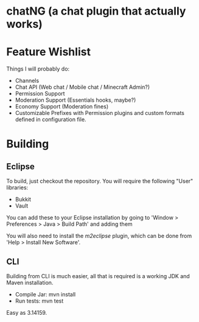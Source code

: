 chatNG (a chat plugin that actually works)
==========================================

Feature Wishlist
================
Things I will probably do:

* Channels
* Chat API (Web chat / Mobile chat / Minecraft Admin?)
* Permission Support
* Moderation Support (Essentials hooks, maybe?)
* Economy Support (Moderation fines)
* Customizable Prefixes with Permission plugins and custom formats defined in configuration file.


Building
========

Eclipse
-------
To build, just checkout the repository. You will require the following "User" libraries:

* Bukkit
* Vault

You can add these to your Eclipse installation by going to 'Window > Preferences > Java > Build Path' and adding them

You will also need to install the _m2eclipse_ plugin, which can be done from 'Help > Install New Software'. 

CLI
---
Building from CLI is much easier, all that is required is a working JDK and Maven installation.

* Compile Jar: mvn install
* Run tests: mvn test

Easy as 3.14159.


